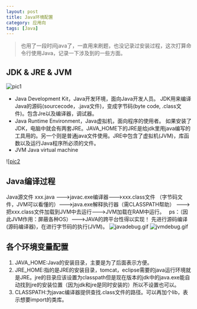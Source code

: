 ```yaml
---
layout: post
title: Java环境配置
category: 应用向
tags: [Java]
---
```


> 也用了一段时间java了，一直用来刷题，也没记录过安装过程，这次打算命令行使用Java，记录一下涉及到的一些方面。

## JDK & JRE & JVM
![pic1](https://i.loli.net/2019/03/03/5c7b7b3a08bb3.png)
- Java Development Kit，Java开发环境，面向Java开发人员。
JDK用来编译Java的源码(sourcecode，.java文件)，变成字节码(byte code, .class文件)。包含Jre以及编译器，调试器。
- Java Runtime Environment，Java虚拟机，面向程序的使用者。
如果安装了JDK，电脑中就会有两套JRE。JAVA_HOME下的JRE是给jdk里用java编写的工具用的。另一个则是普通java文件使用。JRE中包含了虚拟机(JVM)，库函数以及运行Java程序所必须的文件。
- JVM
Java virtual machine

![[pic2](https://i.loli.net/2019/03/03/5c7b7ba927540.png)

## Java编译过程
Java源文件 xxx.java --->javac.exe编译器--->xxx.class文件 （字节码文件，JVM可以看懂的）--->java.exe解释执行器（需CLASSPATH帮助）
--->把xxx.class文件加载到JVM中去运行--->JVM加载在RAM中运行。  
ps：（因此JVM作用：屏蔽各种OS）--->JAVA的跨平台性得以实现！
先进行源码编译(源码编译器)，在进行字节码的执行(JVM)。
![javadebug.gif](https://i.loli.net/2019/03/03/5c7b7ff3deb50.gif)
![jvmdebug.gif](https://i.loli.net/2019/03/03/5c7b7ff409161.gif)

## 各个环境变量配置
1. JAVA_HOME:Java的安装目录，主要是为了后面表示方便。
2. JRE_HOME:指的是JRE的安装目录，tomcat，eclipse需要的java运行环境就是JRE。jre的目录应该设置为classpath但是现在版本的jdk中的java.exe能自动找到jre的安装位置（因为jdk和jre是同时安装的）所以不设置也可以。
3. CLASSPATH:为javac编译器提供查找.class文件的路径。可以再加个lib，表示想要import的类库。

